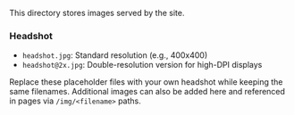 This directory stores images served by the site.

### Headshot

- `headshot.jpg`: Standard resolution (e.g., 400x400)
- `headshot@2x.jpg`: Double-resolution version for high-DPI displays

Replace these placeholder files with your own headshot while keeping the same filenames. Additional images can also be added here and referenced in pages via `/img/<filename>` paths.
